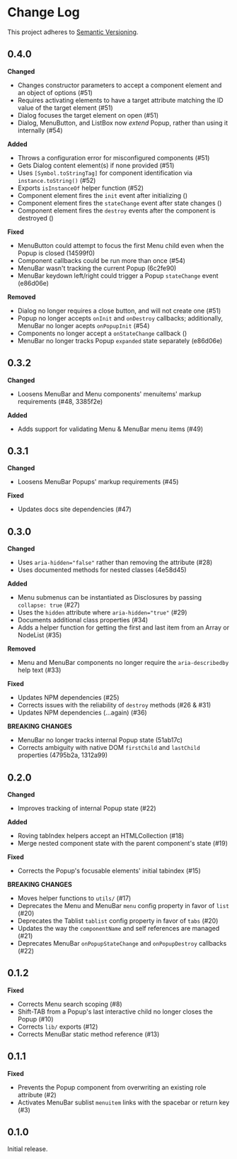 # Change Log
This project adheres to [Semantic Versioning](http://semver.org/).

## 0.4.0

**Changed**

- Changes constructor parameters to accept a component element and an object of options (#51)
- Requires activating elements to have a target attribute matching the ID value of the target element (#51)
- Dialog focuses the target element on open (#51)
- Dialog, MenuButton, and ListBox now _extend_ Popup, rather than using it internally (#54)

**Added**

- Throws a configuration error for misconfigured components (#51)
- Gets Dialog content element(s) if none provided (#51)
- Uses `[Symbol.toStringTag]` for component identification via `instance.toString()` (#52)
- Exports `isInstanceOf` helper function (#52)
- Component element fires the `init` event after initializing ()
- Component element fires the `stateChange` event after state changes ()
- Component element fires the `destroy` events after the component is destroyed ()

**Fixed**

- MenuButton could attempt to focus the first Menu child even when the Popup is closed (14599f0)
- Component callbacks could be run more than once (#54)
- MenuBar wasn't tracking the current Popup (6c2fe90)
- MenuBar keydown left/right could trigger a Popup `stateChange` event (e86d06e)

**Removed**

- Dialog no longer requires a close button, and will not create one (#51)
- Popup no longer accepts `onInit` and `onDestroy` callbacks; additionally, MenuBar no longer acepts `onPopupInit` (#54)
- Components no longer accept a `onStateChange` callback ()
- MenuBar no longer tracks Popup `expanded` state separately (e86d06e)

## 0.3.2

**Changed**

- Loosens MenuBar and Menu components' menuitems' markup requirements (#48, 3385f2e)

**Added**

- Adds support for validating Menu & MenuBar menu items (#49)

## 0.3.1

**Changed**

- Loosens MenuBar Popups' markup requirements (#45)

**Fixed**

- Updates docs site dependencies (#47)

## 0.3.0

**Changed**

- Uses `aria-hidden="false"` rather than removing the attribute (#28)
- Uses documented methods for nested classes (4e58d45)

**Added**

- Menu submenus can be instantiated as Disclosures by passing `collapse: true` (#27)
- Uses the `hidden` attribute where `aria-hidden="true"` (#29)
- Documents additional class properties (#34)
- Adds a helper function for getting the first and last item from an Array or NodeList (#35)

**Removed**

- Menu and MenuBar components no longer require the `aria-describedby` help text (#33)

**Fixed**

- Updates NPM dependencies (#25)
- Corrects issues with the reliability of `destroy` methods (#26 & #31)
- Updates NPM dependencies (...again) (#36)

**BREAKING CHANGES**

- MenuBar no longer tracks internal Popup state (51ab17c)
- Corrects ambiguity with native DOM `firstChild` and `lastChild` properties (4795b2a, 1312a99)

## 0.2.0

**Changed**

- Improves tracking of internal Popup state (#22)

**Added**

- Roving tabIndex helpers accept an HTMLCollection (#18)
- Merge nested component state with the parent component's state (#19)

**Fixed**

- Corrects the Popup's focusable elements' initial tabindex (#15)

**BREAKING CHANGES**

- Moves helper functions to `utils/` (#17)
- Deprecates the Menu and MenuBar `menu` config property in favor of `list` (#20)
- Deprecates the Tablist `tablist` config property in favor of `tabs` (#20)
- Updates the way the `componentName` and self references are managed (#21)
- Deprecates MenuBar `onPopupStateChange` and `onPopupDestroy` callbacks (#22)

## 0.1.2

**Fixed**

- Corrects Menu search scoping (#8)
- Shift-TAB from a Popup's last interactive child no longer closes the Popup (#10)
- Corrects `lib/` exports (#12)
- Corrects MenuBar static method reference (#13)

## 0.1.1

**Fixed**

- Prevents the Popup component from overwriting an existing role attribute (#2)
- Activates MenuBar sublist `menuitem` links with the spacebar or return key (#3)

## 0.1.0

Initial release.
